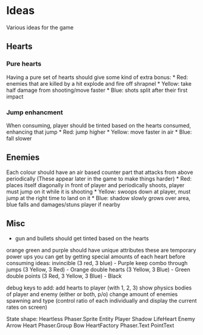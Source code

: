# Ideas
  Various ideas for the game
## Hearts
### Pure hearts
  Having a pure set of hearts should give some kind of extra bonus:
    * Red: enemies that are killed by a hit explode and fire off shrapnel
    * Yellow: take half damage from shooting/move faster
    * Blue: shots split after their first impact

### Jump enhancment
  When consuming, player should be tinted based on the hearts consumed, enhancing that jump
    * Red: jump higher
    * Yellow: move faster in air
    * Blue: fall slower

## Enemies
  Each colour should have an air based counter part that attacks from above periodically (These appear later in the game to make things harder)
    * Red: places itself diagonally in front of player and periodically shoots, player must jump on it while it is shooting
    * Yellow: swoops down at player, must jump at the right time to land on it
    * Blue: shadow slowly grows over area, blue falls and damages/stuns player if nearby

## Misc
  * gun and bullets should get tinted based on the hearts

orange green and purple should have unique attributes
these are temporary power ups you can get by getting special amounts of each heart before consuming
ideas:
  invincible (3 red, 3 blue) - Purple
  keep combo through jumps (3 Yellow, 3 Red) - Orange
  double hearts (3 Yellow, 3 Blue) - Green
  double points (3 Red, 3 Yellow, 3 Blue) - Black

debug keys to add:
  add hearts to player (with 1, 2, 3)
  show physics bodies of player and enemy (either or both, p/o)
  change amount of enemies spawning and type (control ratio of each individually and display the current rates on screen)

State shape:
  Heartless
    Phaser.Sprite
      Entity
        Player
          Shadow
          LifeHeart
        Enemy
      Arrow
      Heart
    Phaser.Group
      Bow
      HeartFactory
    Phaser.Text
      PointText
